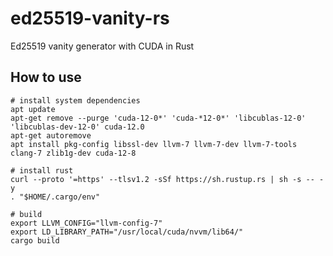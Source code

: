 # ed25519-vanity-rs
Ed25519 vanity generator with CUDA in Rust

## How to use

```shell
# install system dependencies
apt update
apt-get remove --purge 'cuda-12-0*' 'cuda-*12-0*' 'libcublas-12-0' 'libcublas-dev-12-0' cuda-12.0
apt-get autoremove
apt install pkg-config libssl-dev llvm-7 llvm-7-dev llvm-7-tools clang-7 zlib1g-dev cuda-12-8

# install rust
curl --proto '=https' --tlsv1.2 -sSf https://sh.rustup.rs | sh -s -- -y
. "$HOME/.cargo/env"

# build
export LLVM_CONFIG="llvm-config-7"
export LD_LIBRARY_PATH="/usr/local/cuda/nvvm/lib64/"
cargo build
```
